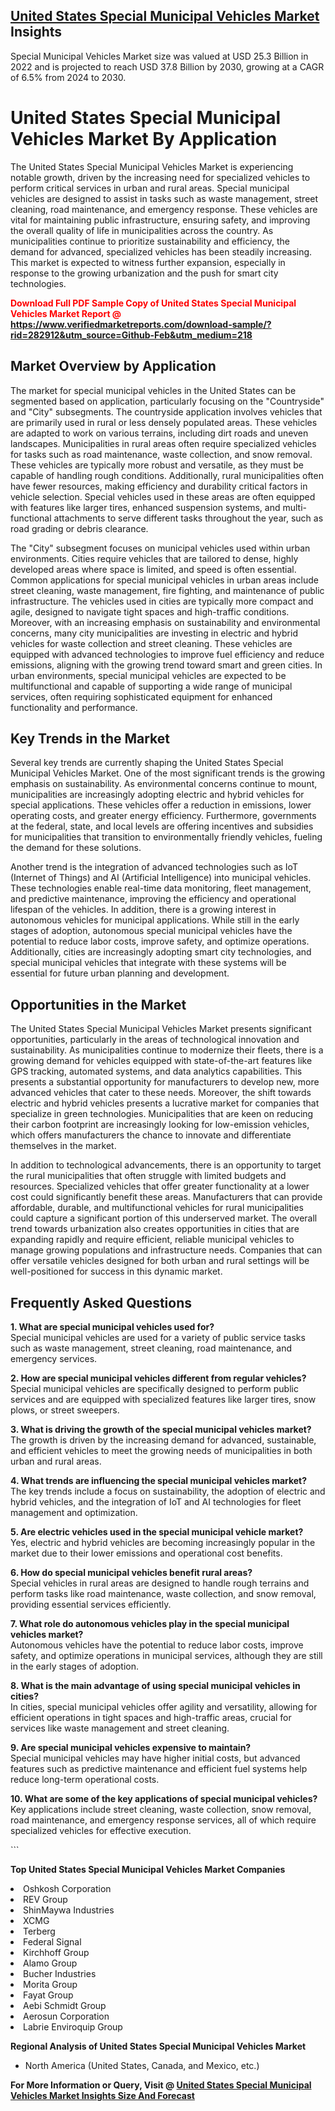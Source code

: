 <h2><a href="https://www.verifiedmarketreports.com/download-sample/?rid=282912&amp;utm_source=Github-Feb&amp;utm_medium=218" target="_blank">United States Special Municipal Vehicles Market</a> Insights</h2><p>Special Municipal Vehicles Market size was valued at USD 25.3 Billion in 2022 and is projected to reach USD 37.8 Billion by 2030, growing at a CAGR of 6.5% from 2024 to 2030.</p><p> <h1>United States Special Municipal Vehicles Market By Application</h1> <p>The United States Special Municipal Vehicles Market is experiencing notable growth, driven by the increasing need for specialized vehicles to perform critical services in urban and rural areas. Special municipal vehicles are designed to assist in tasks such as waste management, street cleaning, road maintenance, and emergency response. These vehicles are vital for maintaining public infrastructure, ensuring safety, and improving the overall quality of life in municipalities across the country. As municipalities continue to prioritize sustainability and efficiency, the demand for advanced, specialized vehicles has been steadily increasing. This market is expected to witness further expansion, especially in response to the growing urbanization and the push for smart city technologies.</p> <p><strong><p><span class=""><span style="color: #ff0000;"><strong>Download Full PDF Sample Copy of United States Special Municipal Vehicles Market Report</strong> @ </span><a href="https://www.verifiedmarketreports.com/download-sample/?rid=282912&amp;utm_source=Github-Feb&amp;utm_medium=218" target="_blank">https://www.verifiedmarketreports.com/download-sample/?rid=282912&amp;utm_source=Github-Feb&amp;utm_medium=218</a></span></p></strong></p> <h2>Market Overview by Application</h2> <p>The market for special municipal vehicles in the United States can be segmented based on application, particularly focusing on the "Countryside" and "City" subsegments. The countryside application involves vehicles that are primarily used in rural or less densely populated areas. These vehicles are adapted to work on various terrains, including dirt roads and uneven landscapes. Municipalities in rural areas often require specialized vehicles for tasks such as road maintenance, waste collection, and snow removal. These vehicles are typically more robust and versatile, as they must be capable of handling rough conditions. Additionally, rural municipalities often have fewer resources, making efficiency and durability critical factors in vehicle selection. Special vehicles used in these areas are often equipped with features like larger tires, enhanced suspension systems, and multi-functional attachments to serve different tasks throughout the year, such as road grading or debris clearance.</p> <p>The "City" subsegment focuses on municipal vehicles used within urban environments. Cities require vehicles that are tailored to dense, highly developed areas where space is limited, and speed is often essential. Common applications for special municipal vehicles in urban areas include street cleaning, waste management, fire fighting, and maintenance of public infrastructure. The vehicles used in cities are typically more compact and agile, designed to navigate tight spaces and high-traffic conditions. Moreover, with an increasing emphasis on sustainability and environmental concerns, many city municipalities are investing in electric and hybrid vehicles for waste collection and street cleaning. These vehicles are equipped with advanced technologies to improve fuel efficiency and reduce emissions, aligning with the growing trend toward smart and green cities. In urban environments, special municipal vehicles are expected to be multifunctional and capable of supporting a wide range of municipal services, often requiring sophisticated equipment for enhanced functionality and performance.</p> <h2>Key Trends in the Market</h2> <p>Several key trends are currently shaping the United States Special Municipal Vehicles Market. One of the most significant trends is the growing emphasis on sustainability. As environmental concerns continue to mount, municipalities are increasingly adopting electric and hybrid vehicles for special applications. These vehicles offer a reduction in emissions, lower operating costs, and greater energy efficiency. Furthermore, governments at the federal, state, and local levels are offering incentives and subsidies for municipalities that transition to environmentally friendly vehicles, fueling the demand for these solutions.</p> <p>Another trend is the integration of advanced technologies such as IoT (Internet of Things) and AI (Artificial Intelligence) into municipal vehicles. These technologies enable real-time data monitoring, fleet management, and predictive maintenance, improving the efficiency and operational lifespan of the vehicles. In addition, there is a growing interest in autonomous vehicles for municipal applications. While still in the early stages of adoption, autonomous special municipal vehicles have the potential to reduce labor costs, improve safety, and optimize operations. Additionally, cities are increasingly adopting smart city technologies, and special municipal vehicles that integrate with these systems will be essential for future urban planning and development.</p> <h2>Opportunities in the Market</h2> <p>The United States Special Municipal Vehicles Market presents significant opportunities, particularly in the areas of technological innovation and sustainability. As municipalities continue to modernize their fleets, there is a growing demand for vehicles equipped with state-of-the-art features like GPS tracking, automated systems, and data analytics capabilities. This presents a substantial opportunity for manufacturers to develop new, more advanced vehicles that cater to these needs. Moreover, the shift towards electric and hybrid vehicles presents a lucrative market for companies that specialize in green technologies. Municipalities that are keen on reducing their carbon footprint are increasingly looking for low-emission vehicles, which offers manufacturers the chance to innovate and differentiate themselves in the market.</p> <p>In addition to technological advancements, there is an opportunity to target the rural municipalities that often struggle with limited budgets and resources. Specialized vehicles that offer greater functionality at a lower cost could significantly benefit these areas. Manufacturers that can provide affordable, durable, and multifunctional vehicles for rural municipalities could capture a significant portion of this underserved market. The overall trend towards urbanization also creates opportunities in cities that are expanding rapidly and require efficient, reliable municipal vehicles to manage growing populations and infrastructure needs. Companies that can offer versatile vehicles designed for both urban and rural settings will be well-positioned for success in this dynamic market.</p> <h2>Frequently Asked Questions</h2> <p><strong>1. What are special municipal vehicles used for?</strong><br>Special municipal vehicles are used for a variety of public service tasks such as waste management, street cleaning, road maintenance, and emergency services.</p> <p><strong>2. How are special municipal vehicles different from regular vehicles?</strong><br>Special municipal vehicles are specifically designed to perform public services and are equipped with specialized features like larger tires, snow plows, or street sweepers.</p> <p><strong>3. What is driving the growth of the special municipal vehicles market?</strong><br>The growth is driven by the increasing demand for advanced, sustainable, and efficient vehicles to meet the growing needs of municipalities in both urban and rural areas.</p> <p><strong>4. What trends are influencing the special municipal vehicles market?</strong><br>The key trends include a focus on sustainability, the adoption of electric and hybrid vehicles, and the integration of IoT and AI technologies for fleet management and optimization.</p> <p><strong>5. Are electric vehicles used in the special municipal vehicle market?</strong><br>Yes, electric and hybrid vehicles are becoming increasingly popular in the market due to their lower emissions and operational cost benefits.</p> <p><strong>6. How do special municipal vehicles benefit rural areas?</strong><br>Special vehicles in rural areas are designed to handle rough terrains and perform tasks like road maintenance, waste collection, and snow removal, providing essential services efficiently.</p> <p><strong>7. What role do autonomous vehicles play in the special municipal vehicles market?</strong><br>Autonomous vehicles have the potential to reduce labor costs, improve safety, and optimize operations in municipal services, although they are still in the early stages of adoption.</p> <p><strong>8. What is the main advantage of using special municipal vehicles in cities?</strong><br>In cities, special municipal vehicles offer agility and versatility, allowing for efficient operations in tight spaces and high-traffic areas, crucial for services like waste management and street cleaning.</p> <p><strong>9. Are special municipal vehicles expensive to maintain?</strong><br>Special municipal vehicles may have higher initial costs, but advanced features such as predictive maintenance and efficient fuel systems help reduce long-term operational costs.</p> <p><strong>10. What are some of the key applications of special municipal vehicles?</strong><br>Key applications include street cleaning, waste collection, snow removal, road maintenance, and emergency response services, all of which require specialized vehicles for effective execution.</p> ```</p><p><strong>Top United States Special Municipal Vehicles Market Companies</strong></p><div data-test-id=""><p><li>Oshkosh Corporation</li><li> REV Group</li><li> ShinMaywa Industries</li><li> XCMG</li><li> Terberg</li><li> Federal Signal</li><li> Kirchhoff Group</li><li> Alamo Group</li><li> Bucher Industries</li><li> Morita Group</li><li> Fayat Group</li><li> Aebi Schmidt Group</li><li> Aerosun Corporation</li><li> Labrie Enviroquip Group</li></p><div><strong>Regional Analysis of&nbsp;United States Special Municipal Vehicles Market</strong></div><ul><li dir="ltr"><p dir="ltr">North America&nbsp;(United States, Canada, and Mexico, etc.)</p></li></ul><p><strong>For More Information or Query, Visit @&nbsp;</strong><strong><a href="https://www.verifiedmarketreports.com/product/special-municipal-vehicles-market/?utm_source=Github-Feb&amp;utm_medium=218" target="_blank">United States Special Municipal Vehicles Market Insights Size And Forecast</a></strong></p></div>
